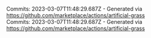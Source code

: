 Commits: 2023-03-07T11:48:29.687Z - Generated via https://github.com/marketplace/actions/artificial-grass
<br>
Commits: 2023-03-07T11:48:29.687Z - Generated via https://github.com/marketplace/actions/artificial-grass
<br>
